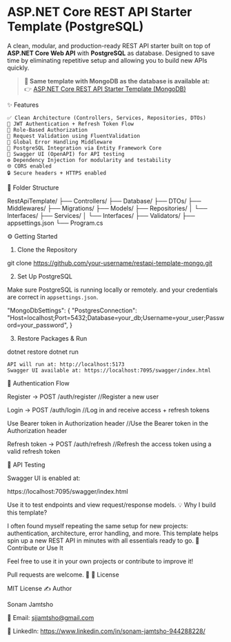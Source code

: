 # ASP.NET Core REST API Starter Template (PostgreSQL)
  
A clean, modular, and production-ready REST API starter built on top of **ASP.NET Core Web API** with **PostgreSQL** as database.
Designed to save time by eliminating repetitive setup and allowing you to build new APIs quickly.

> **🚀 Same template with MongoDB as the database is available at:**  
> 👉 [ASP.NET Core REST API Starter Template (MongoDB)](https://github.com/jjammeso/aspnet-mongo-api)

✨ Features

    ✅ Clean Architecture (Controllers, Services, Repositories, DTOs)
    🔐 JWT Authentication + Refresh Token Flow
    👥 Role-Based Authorization
    🧾 Request Validation using FluentValidation
    🧼 Global Error Handling Middleware
    🐘 PostgreSQL Integration via Entity Framework Core
    📖 Swagger UI (OpenAPI) for API testing
    ⚙️ Dependency Injection for modularity and testability
    🌐 CORS enabled
    🔒 Secure headers + HTTPS enabled

📁 Folder Structure

RestApiTemplate/
├── Controllers/
├── Database/
├── DTOs/
├── Middlewares/
├── Migrations/
├── Models/
├── Repositories/
│ └── Interfaces/
├── Services/
│ └── Interfaces/
├── Validators/
├── appsettings.json
└── Program.cs

⚙️ Getting Started
1. Clone the Repository

git clone https://github.com/your-username/restapi-template-mongo.git

2. Set Up PostgreSQL

Make sure PostgreSQL is running locally or remotely. and your credentials are correct in `appsettings.json`.

"MongoDbSettings": {
  "PostgresConnection": "Host=localhost;Port=5432;Database=your_db;Username=your_user;Password=your_password",
}

3. Restore Packages & Run

dotnet restore
dotnet run

    API will run at: http://localhost:5173
    Swagger UI available at: https://localhost:7095/swagger/index.html

🔐 Authentication Flow

Register → POST /auth/register    //Register a new user

Login → POST /auth/login         //Log in and receive access + refresh tokens

Use Bearer token in Authorization header      //Use the Bearer token in the Authorization header

Refresh token → POST /auth/refresh          //Refresh the access token using a valid refresh token

🧪 API Testing

Swagger UI is enabled at:

https://localhost:7095/swagger/index.html

Use it to test endpoints and view request/response models.
💡 Why I build this template?

I often found myself repeating the same setup for new projects: authentication, architecture, error handling, and more. This template helps spin up a new REST API in minutes with all essentials ready to go.
🤝 Contribute or Use It

Feel free to use it in your own projects or contribute to improve it!

Pull requests are welcome. 🌟
📄 License

MIT License
✍️ Author

Sonam Jamtsho

📧 Email: sjjamtsho@gmail.com

🔗 LinkedIn: https://www.linkedin.com/in/sonam-jamtsho-944288228/
